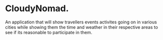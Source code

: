 # CloudyNomad.

An application that will show travellers events activites going on in various cities while showing them the time and weather in their respective areas to see if its reasonable to participate in them. 
